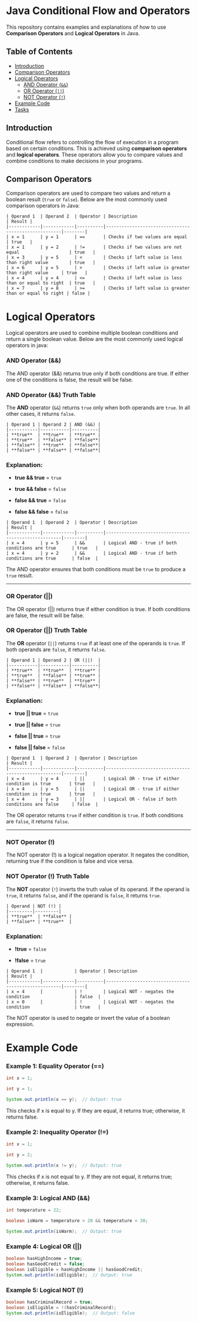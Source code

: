 # Java Conditional Flow and Operators

This repository contains examples and explanations of how to use **Comparison Operators** and **Logical Operators** in Java.

## Table of Contents

- [Introduction](#introduction)
- [Comparison Operators](#comparison-operators)
- [Logical Operators](#logical-operators)
  - [AND Operator (`&&`)](#and-operator-&&)
  - [OR Operator (`||`)](#or-operator-)
  - [NOT Operator (`!`)](#not-operator-)
- [Example Code](#example-code)
- [Tasks](#tasks)

## Introduction

Conditional flow refers to controlling the flow of execution in a program based on certain conditions. This is achieved using **comparison operators** and **logical operators**. These operators allow you to compare values and combine conditions to make decisions in your programs.

## Comparison Operators

Comparison operators are used to compare two values and return a boolean result (`true` or `false`). Below are the most commonly used comparison operators in Java:

```text
| Operand 1  | Operand 2  | Operator | Description                                         | Result |
|------------|------------|----------|-----------------------------------------------------|--------|
| x = 1      | y = 1      | ==       | Checks if two values are equal                       | true   |
| x = 1      | y = 2      | !=       | Checks if two values are not equal                   | true   |
| x = 3      | y = 5      | <        | Checks if left value is less than right value        | true   |
| x = 6      | y = 5      | >        | Checks if left value is greater than right value     | true   |
| x = 4      | y = 4      | <=       | Checks if left value is less than or equal to right  | true   |
| x = 7      | y = 8      | >=       | Checks if left value is greater than or equal to right | false |
```
# Logical Operators
Logical operators are used to combine multiple boolean conditions and return a single boolean value. Below are the most commonly used logical operators in java:

### AND Operator (&&)
The AND operator (&&) returns true only if both conditions are true. If either one of the conditions is false, the result will be false.

###  AND Operator (&&) Truth Table

The **AND** operator (`&&`) returns `true` only when both operands are `true`. In all other cases, it returns `false`.
```text
| Operand 1 | Operand 2 | AND (&&) |
|-----------|-----------|----------|
| **true**  | **true**  | **true** |
| **true**  | **false** | **false**|
| **false** | **true**  | **false**|
| **false** | **false** | **false**|
```
### Explanation:
- **true && true** = `true`
  
- **true && false** = `false`
  
- **false && true** = `false`
  
- **false && false** = `false`


```text
| Operand 1  | Operand 2  | Operator | Description                                         | Result |
|------------|------------|----------|-----------------------------------------------------|--------|
| x = 4      | y = 5      | &&       | Logical AND - true if both conditions are true      | true   |
| x = 4      | y = 2      | &&       | Logical AND - true if both conditions are true      | false  |
```

The AND operator ensures that both conditions must be `true` to produce a `true` result.

---

### OR Operator (||)
The OR operator (||) returns true if either condition is true. If both conditions are false, the result will be false. 

### OR Operator (||) Truth Table

The **OR** operator (`||`) returns `true` if at least one of the operands is `true`. If both operands are `false`, it returns `false`.
```text
| Operand 1 | Operand 2 | OR (||)  |
|-----------|-----------|----------|
| **true**  | **true**  | **true** |
| **true**  | **false** | **true** |
| **false** | **true**  | **true** |
| **false** | **false** | **false**|
```
### Explanation:
- **true || true** = `true`
  
- **true || false** = `true`
  
- **false || true** = `true`
  
- **false || false** = `false`



```text
| Operand 1  | Operand 2  | Operator | Description                                         | Result |
|------------|------------|----------|-----------------------------------------------------|--------|
| x = 4      | y = 4      | ||       | Logical OR - true if either condition is true       | true   |
| x = 4      | y = 5      | ||       | Logical OR - true if either condition is true       | true   |
| x = 4      | y = 3      | ||       | Logical OR - false if both conditions are false     | false  |

```
The OR operator returns `true` if either condition is `true`. If both conditions are `false`, it returns `false`.

---

### NOT Operator (!)
The NOT operator (!) is a logical negation operator. It negates the condition, returning true if the condition is false and vice versa.

### NOT Operator (!) Truth Table

The **NOT** operator (`!`) inverts the truth value of its operand. If the operand is `true`, it returns `false`, and if the operand is `false`, it returns `true`.
```text
| Operand | NOT (!) |
|---------|---------|
| **true**  | **false** |
| **false** | **true**  |
```
### Explanation:
- **!true** = `false`
  
- **!false** = `true`

```text
| Operand 1  |            | Operator | Description                                         | Result |
|------------|------------|----------|-----------------------------------------------------|--------|
| x = 4      |            | !        | Logical NOT - negates the condition                 | false  |
| x = 0      |            | !        | Logical NOT - negates the condition                 | true   |
```
The NOT operator is used to negate or invert the value of a boolean expression.

# Example Code
### **Example 1:** Equality Operator (==)
```java
int x = 1;

int y = 1;

System.out.println(x == y);  // Output: true
```

This checks if x is equal to y. If they are equal, it returns true; otherwise, it returns false.


### **Example 2:** Inequality Operator (!=)


```java
int x = 1;

int y = 2;

System.out.println(x != y);  // Output: true
```

This checks if x is not equal to y. If they are not equal, it returns true; otherwise, it returns false.

### **Example 3:** Logical AND (&&)

```java
int temperature = 22;

boolean isWarm = temperature > 20 && temperature < 30;

System.out.println(isWarm);  // Output: true

```

### **Example 4:** Logical OR (||)
```java
boolean hasHighIncome = true;
boolean hasGoodCredit = false;
boolean isEligible = hasHighIncome || hasGoodCredit;
System.out.println(isEligible);  // Output: true
```

### **Example 5:** Logical NOT (!)
```java
boolean hasCriminalRecord = true;
boolean isEligible = !(hasCriminalRecord);
System.out.println(isEligible);  // Output: false
```
